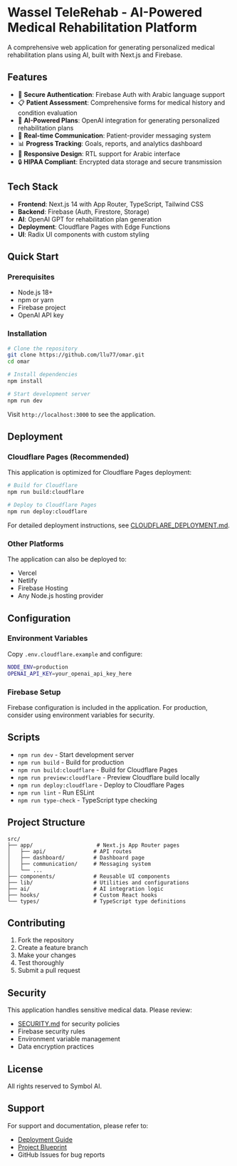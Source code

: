 # Wassel TeleRehab - AI-Powered Medical Rehabilitation Platform

A comprehensive web application for generating personalized medical rehabilitation plans using AI, built with Next.js and Firebase.

## Features

- 🔐 **Secure Authentication**: Firebase Auth with Arabic language support
- 📋 **Patient Assessment**: Comprehensive forms for medical history and condition evaluation
- 🤖 **AI-Powered Plans**: OpenAI integration for generating personalized rehabilitation plans
- 💬 **Real-time Communication**: Patient-provider messaging system
- 📊 **Progress Tracking**: Goals, reports, and analytics dashboard
- 📱 **Responsive Design**: RTL support for Arabic interface
- 🔒 **HIPAA Compliant**: Encrypted data storage and secure transmission

## Tech Stack

- **Frontend**: Next.js 14 with App Router, TypeScript, Tailwind CSS
- **Backend**: Firebase (Auth, Firestore, Storage)
- **AI**: OpenAI GPT for rehabilitation plan generation
- **Deployment**: Cloudflare Pages with Edge Functions
- **UI**: Radix UI components with custom styling

## Quick Start

### Prerequisites
- Node.js 18+
- npm or yarn
- Firebase project
- OpenAI API key

### Installation

```bash
# Clone the repository
git clone https://github.com/llu77/omar.git
cd omar

# Install dependencies
npm install

# Start development server
npm run dev
```

Visit `http://localhost:3000` to see the application.

## Deployment

### Cloudflare Pages (Recommended)

This application is optimized for Cloudflare Pages deployment:

```bash
# Build for Cloudflare
npm run build:cloudflare

# Deploy to Cloudflare Pages
npm run deploy:cloudflare
```

For detailed deployment instructions, see [CLOUDFLARE_DEPLOYMENT.md](./CLOUDFLARE_DEPLOYMENT.md).

### Other Platforms

The application can also be deployed to:
- Vercel
- Netlify
- Firebase Hosting
- Any Node.js hosting provider

## Configuration

### Environment Variables

Copy `.env.cloudflare.example` and configure:

```bash
NODE_ENV=production
OPENAI_API_KEY=your_openai_api_key_here
```

### Firebase Setup

Firebase configuration is included in the application. For production, consider using environment variables for security.

## Scripts

- `npm run dev` - Start development server
- `npm run build` - Build for production
- `npm run build:cloudflare` - Build for Cloudflare Pages
- `npm run preview:cloudflare` - Preview Cloudflare build locally
- `npm run deploy:cloudflare` - Deploy to Cloudflare Pages
- `npm run lint` - Run ESLint
- `npm run type-check` - TypeScript type checking

## Project Structure

```
src/
├── app/                    # Next.js App Router pages
│   ├── api/               # API routes
│   ├── dashboard/         # Dashboard page
│   ├── communication/     # Messaging system
│   └── ...
├── components/            # Reusable UI components
├── lib/                   # Utilities and configurations
├── ai/                    # AI integration logic
├── hooks/                 # Custom React hooks
└── types/                 # TypeScript type definitions
```

## Contributing

1. Fork the repository
2. Create a feature branch
3. Make your changes
4. Test thoroughly
5. Submit a pull request

## Security

This application handles sensitive medical data. Please review:
- [SECURITY.md](./SECURITY.md) for security policies
- Firebase security rules
- Environment variable management
- Data encryption practices

## License

All rights reserved to Symbol AI.

## Support

For support and documentation, please refer to:
- [Deployment Guide](./CLOUDFLARE_DEPLOYMENT.md)
- [Project Blueprint](./docs/blueprint.md)
- GitHub Issues for bug reports
